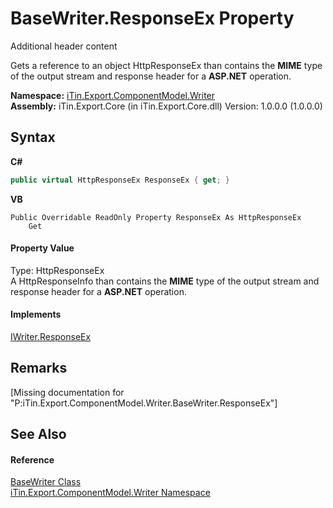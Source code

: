 # BaseWriter.ResponseEx Property 
Additional header content 

Gets a reference to an object HttpResponseEx than contains the <strong>MIME</strong> type of the output stream and response header for a <strong>ASP.NET</strong> operation.

**Namespace:**&nbsp;<a href="N_iTin_Export_ComponentModel_Writer">iTin.Export.ComponentModel.Writer</a><br />**Assembly:**&nbsp;iTin.Export.Core (in iTin.Export.Core.dll) Version: 1.0.0.0 (1.0.0.0)

## Syntax

**C#**<br />
``` C#
public virtual HttpResponseEx ResponseEx { get; }
```

**VB**<br />
``` VB
Public Overridable ReadOnly Property ResponseEx As HttpResponseEx
	Get
```


#### Property Value
Type: HttpResponseEx<br />A HttpResponseInfo than contains the <strong>MIME</strong> type of the output stream and response header for a <strong>ASP.NET</strong> operation.

#### Implements
<a href="P_iTin_Export_ComponentModel_Writer_IWriter_ResponseEx">IWriter.ResponseEx</a><br />

## Remarks
\[Missing <remarks> documentation for "P:iTin.Export.ComponentModel.Writer.BaseWriter.ResponseEx"\]

## See Also


#### Reference
<a href="T_iTin_Export_ComponentModel_Writer_BaseWriter">BaseWriter Class</a><br /><a href="N_iTin_Export_ComponentModel_Writer">iTin.Export.ComponentModel.Writer Namespace</a><br />